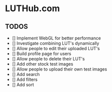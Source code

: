 # LUTHub.com

## TODOS

- [] Implement WebGL for better performance
- [] Investigate combining LUT's dynamically
- [] Allow people to edit their uploaded LUT's
- [] Build profile page for users
- [] Allow people to delete their LUT's
- [] Add other stock test images
- [] Allow people to upload their own test images
- [] Add search
- [] Add filters
- [] Add sort

